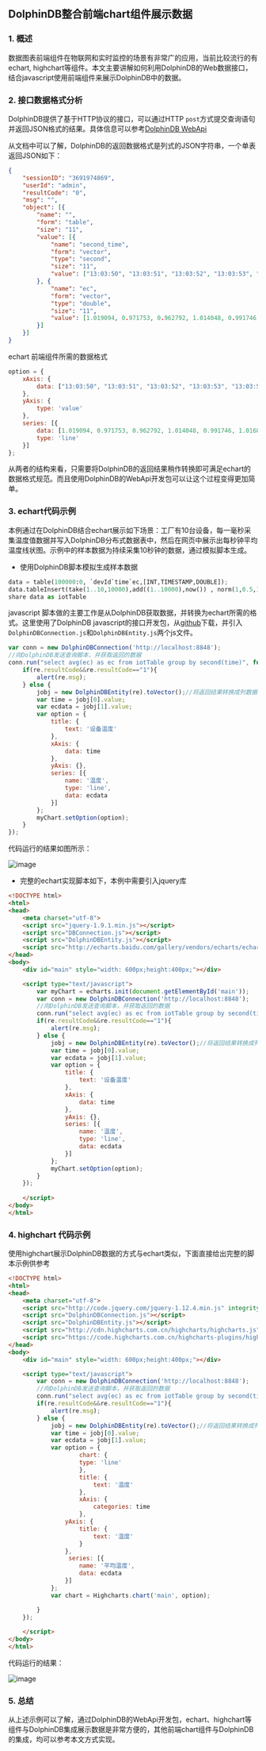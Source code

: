 ## DolphinDB整合前端chart组件展示数据

### 1. 概述
数据图表前端组件在物联网和实时监控的场景有非常广的应用，当前比较流行的有echart, highchart等组件。本文主要讲解如何利用DolphinDB的Web数据接口，结合javascript使用前端组件来展示DolphinDB中的数据。

### 2. 接口数据格式分析
DolphinDB提供了基于HTTP协议的接口，可以通过HTTP `post`方式提交查询语句并返回JSON格式的结果。具体信息可以参考[DolphinDB WebApi](https://github.com/dolphindb/api-json/blob/master/README_CN.md)

从文档中可以了解，DolphinDB的返回数据格式是列式的JSON字符串，一个单表返回JSON如下：
```json
{
	"sessionID": "3691974869",
	"userId": "admin",
	"resultCode": "0",
	"msg": "",
	"object": [{
		"name": "",
		"form": "table",
		"size": "11",
		"value": [{
			"name": "second_time",
			"form": "vector",
			"type": "second",
			"size": "11",
			"value": ["13:03:50", "13:03:51", "13:03:52", "13:03:53", "13:03:54", "13:03:55", "13:03:56", "13:03:57", "13:03:58", "13:03:59", "13:04:00"]
		}, {
			"name": "ec",
			"form": "vector",
			"type": "double",
			"size": "11",
			"value": [1.019094, 0.971753, 0.962792, 1.014048, 0.991746, 1.016851, 0.98674, 1.00463, 0.991642, 1.018987, 1.008604]
		}]
	}]
}
```
	
echart 前端组件所需的数据格式

```javascript
option = {
	xAxis: {
		data: ["13:03:50", "13:03:51", "13:03:52", "13:03:53", "13:03:54", "13:03:55", "13:03:56", "13:03:57", "13:03:58", "13:03:59", "13:04:00"]
	},
	yAxis: {
		type: 'value'
	},
	series: [{
		data: [1.019094, 0.971753, 0.962792, 1.014048, 0.991746, 1.016851, 0.98674, 1.00463, 0.991642, 1.018987, 1.008604],
		type: 'line'
	}]
};
```

从两者的结构来看，只需要将DolphinDB的返回结果稍作转换即可满足echart的数据格式规范。而且使用DolphinDB的WebApi开发包可以让这个过程变得更加简单。

### 3. echart代码示例
    
本例通过在DolphinDB结合echart展示如下场景：工厂有10台设备，每一毫秒采集温度值数据并写入DolphinDB分布式数据表中，然后在网页中展示出每秒钟平均温度线状图。示例中的样本数据为持续采集10秒钟的数据，通过模拟脚本生成。

* 使用DolphinDB脚本模拟生成样本数据
```python
data = table(100000:0, `devId`time`ec,[INT,TIMESTAMP,DOUBLE]);
data.tableInsert(take(1..10,10000),add((1..10000),now()) , norm(1,0.5,10000))
share data as iotTable
```
    
javascript 脚本做的主要工作是从DolphinDB获取数据，并转换为echart所需的格式。这里使用了DolphinDB javascript的接口开发包，从[github](http://www.github.com/dolphindb/api-json)下载，并引入`DolphinDBConnection.js`和`DolphinDBEntity.js`两个js文件。

```javascript
var conn = new DolphinDBConnection('http://localhost:8848');
//向DolphinDB发送查询脚本，并获取返回的数据
conn.run("select avg(ec) as ec from iotTable group by second(time)", function(re){
	if(re.resultCode&&re.resultCode=="1"){
		alert(re.msg);
	} else {
		jobj = new DolphinDBEntity(re).toVector();//将返回结果转换成列数据
		var time = jobj[0].value;
		var ecdata = jobj[1].value;
		var option = {
			title: {
				text: '设备温度'
			},
			xAxis: {
				data: time
			},
			yAxis: {},
			series: [{
				name: '温度',
				type: 'line',
				data: ecdata
			}]
		};
		myChart.setOption(option);
	}
});
```
代码运行的结果如图所示：

![image](https://github.com/dolphindb/Tutorials_CN/blob/master/images/echart/1.png?raw=true)

* 完整的echart实现脚本如下，本例中需要引入jquery库
```html
<!DOCTYPE html>
<html>
<head>
	<meta charset="utf-8">
	<script src="jquery-1.9.1.min.js"></script>
	<script src="DBConnection.js"></script>
	<script src="DolphinDBEntity.js"></script>
	<script src="http://echarts.baidu.com/gallery/vendors/echarts/echarts-all-3.js"></script>
</head>
<body>
	<div id="main" style="width: 600px;height:400px;"></div>

	<script type="text/javascript">
		var myChart = echarts.init(document.getElementById('main'));
		var conn = new DolphinDBConnection('http://localhost:8848');
		//向DolphinDB发送查询脚本，并获取返回的数据
		conn.run("select avg(ec) as ec from iotTable group by second(time)", function(re){
		if(re.resultCode&&re.resultCode=="1"){
			alert(re.msg);
		} else {
			jobj = new DolphinDBEntity(re).toVector();//将返回结果转换成列数据
			var time = jobj[0].value;
			var ecdata = jobj[1].value;
			var option = {
				title: {
					text: '设备温度'
				},
				xAxis: {
					data: time
				},
				yAxis: {},
				series: [{
					name: '温度',
					type: 'line',
					data: ecdata
				}]
			};
			myChart.setOption(option);
		}
	});
		
	</script>
</body>
</html>
```
### 4. highchart 代码示例
使用highchart展示DolphinDB数据的方式与echart类似，下面直接给出完整的脚本示例供参考

```html
<!DOCTYPE html>
<html>
<head>
	<meta charset="utf-8">
	<script src="http://code.jquery.com/jquery-1.12.4.min.js" integrity="sha256-ZosEbRLbNQzLpnKIkEdrPv7lOy9C27hHQ+Xp8a4MxAQ=" crossorigin="anonymous"></script>
	<script src="DolphinDBConnection.js"></script>
	<script src="DolphinDBEntity.js"></script>
    <script src="http://cdn.highcharts.com.cn/highcharts/highcharts.js"></script>
    <script src="https://code.highcharts.com.cn/highcharts-plugins/highcharts-zh_CN.js"></script>
</head>
<body>
	<div id="main" style="width: 600px;height:400px;"></div>

    <script type="text/javascript">
    	var conn = new DolphinDBConnection('http://localhost:8848');
		//向DolphinDB发送查询脚本，并获取返回的数据
		conn.run("select avg(ec) as ec from iotTable group by second(time)", function(re){
		if(re.resultCode&&re.resultCode=="1"){
			alert(re.msg);
		} else {
			jobj = new DolphinDBEntity(re).toVector();//将返回结果转换成列数据
			var time = jobj[0].value;
			var ecdata = jobj[1].value;
			var option = {
                    chart: {
                    type: 'line'
                    },
                    title: {
                        text: '温度'
                    },
                    xAxis: {
                        categories: time
                    },
                yAxis: {
                    title: {
                        text: '温度'
                    }
                },
                 series: [{
                    name: '平均温度',
                    data: ecdata
                }]
            };
			var chart = Highcharts.chart('main', option);

		}
	});
    
	</script>
</body>
</html>

```

代码运行的结果：

![image](https://github.com/dolphindb/Tutorials_CN/blob/master/images/echart/2.PNG?raw=true)

### 5. 总结
从上述示例可以了解，通过DolphinDB的WebApi开发包，echart、highchart等组件与DolphinDB集成展示数据是非常方便的，其他前端chart组件与DolphinDB的集成，均可以参考本文方式实现。